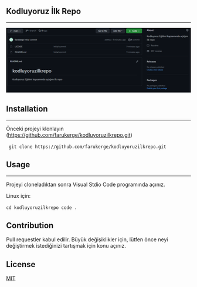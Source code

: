 ## Kodluyoruz İlk Repo

---

![image](./image/Screenshot_1.png)

## Installation

---

Önceki projeyi klonlayın (https://github.com/farukerge/kodluyoruzilkrepo.git)

` git clone https://github.com/farukerge/kodluyoruzilkrepo.git`

## Usage

---

Projeyi cloneladıktan sonra Visual Stdio Code programında açınız.

Linux için:

`cd kodluyoruzilkrepo code .`

## Contribution

Pull requestler kabul edilir. Büyük değişiklikler için, lütfen önce neyi değiştirmek istediğinizi tartışmak için konu açınız.

## License

[MIT](https://choosealicense.com/licenses/mit/)
